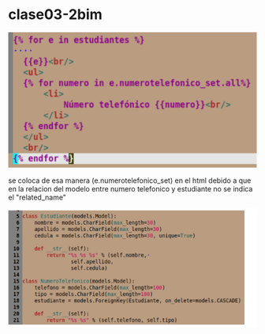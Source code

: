 # clase03-2bim


![alt text](image.png)


se coloca de esa manera (e.numerotelefonico_set) en el html debido a que en la relacion del modelo entre numero telefonico y estudiante no se indica el "related_name" 


![alt text](image-1.png)
